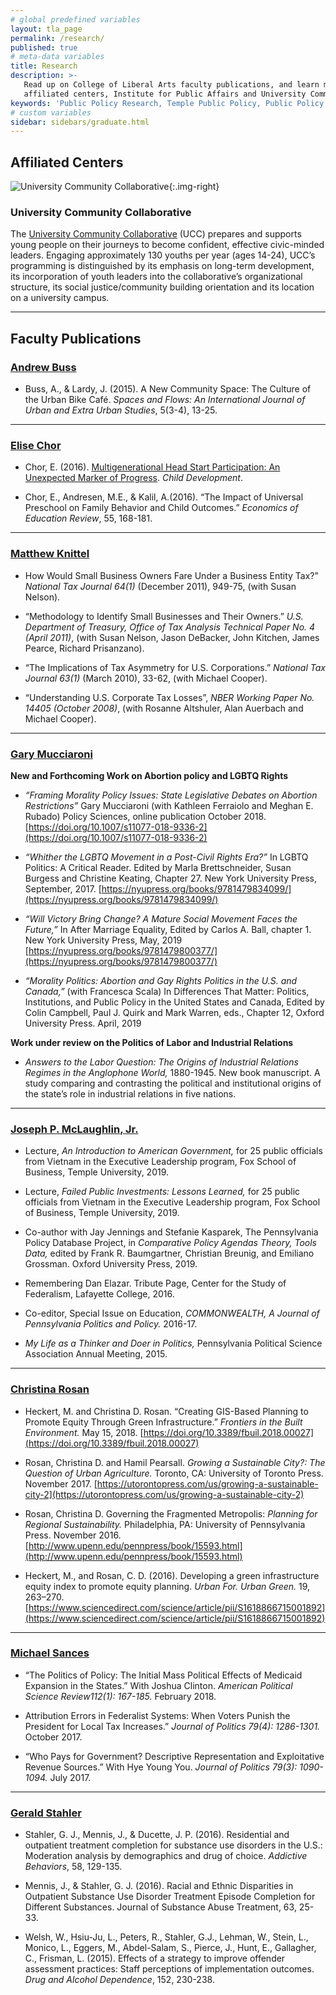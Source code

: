 ```yaml
---
# global predefined variables
layout: tla_page
permalink: /research/
published: true
# meta-data variables
title: Research
description: >-
   Read up on College of Liberal Arts faculty publications, and learn more about Temple University’s 
   affiliated centers, Institute for Public Affairs and University Community Collaborative.
keywords: 'Public Policy Research, Temple Public Policy, Public Policy Research'
# custom variables
sidebar: sidebars/graduate.html
---
```

## Affiliated Centers

![University Community Collaborative]({{site.baseurl}}/media/resized2UCC-youth-programming.jpg){:.img-right}
### University Community Collaborative
The [University Community Collaborative](http://uccollab.org/) (UCC) prepares and supports young people on their journeys to become confident, effective civic-minded leaders. Engaging approximately 130 youths per year (ages 14-24), UCC’s programming is distinguished by its emphasis on long-term development, its incorporation of youth leaders into the collaborative’s organizational structure, its social justice/community building orientation and its location on a university campus.

___

## Faculty Publications

### [Andrew Buss](http://andrewbuss.cgpublisher.com/)
- Buss, A., & Lardy, J. (2015). A New Community Space: The Culture of the Urban Bike Café. _Spaces and Flows: An International Journal of Urban and Extra Urban Studies_, 5(3-4), 13-25.

___

### [Elise Chor](https://liberalarts.temple.edu/academics/faculty/chor-elise)
- Chor, E. (2016). [Multigenerational Head Start Participation: An Unexpected Marker of Progress](http://onlinelibrary.wiley.com/doi/10.1111/cdev.12673/abstract).
  _Child Development_.

- Chor, E., Andresen, M.E., & Kalil, A.(2016). “The Impact of Universal Preschool on Family Behavior and Child Outcomes.” _Economics of Education Review_, 55, 168-181.

___

### [Matthew Knittel](https://liberalarts.temple.edu/academics/faculty/knittel-matthew)
- How Would Small Business Owners Fare Under a Business Entity Tax?” _National Tax Journal 64(1)_ (December 2011), 949-75, (with Susan Nelson).

- “Methodology to Identify Small Businesses and Their Owners.” _U.S. Department of Treasury, Office of Tax Analysis Technical Paper No. 4 (April 2011)_, (with Susan Nelson, Jason DeBacker, John Kitchen, James Pearce, Richard Prisanzano).

- “The Implications of Tax Asymmetry for U.S. Corporations.” _National Tax Journal 63(1)_ (March 2010), 33-62, (with Michael Cooper).

- “Understanding U.S. Corporate Tax Losses”, _NBER Working Paper No. 14405 (October 2008)_, (with Rosanne Altshuler, Alan Auerbach and Michael Cooper).

___

### [Gary Mucciaroni](https://liberalarts.temple.edu/academics/faculty/mucciaroni-gary)<br>
**New and Forthcoming Work on Abortion policy and LGBTQ Rights**<br>
- _“Framing Morality Policy Issues: State Legislative Debates on Abortion Restrictions”_ Gary Mucciaroni (with Kathleen Ferraiolo and Meghan E. Rubado) Policy Sciences, online publication October 2018. [https://doi.org/10.1007/s11077-018-9336-2](https://doi.org/10.1007/s11077-018-9336-2)

- _“Whither the LGBTQ Movement in a Post-Civil Rights Era?”_ In LGBTQ Politics: A Critical Reader. Edited by Marla Brettschneider, Susan Burgess and Christine Keating, Chapter 27. New York University Press, September, 2017. [https://nyupress.org/books/9781479834099/](https://nyupress.org/books/9781479834099/)

- _“Will Victory Bring Change? A Mature Social Movement Faces the Future,”_ In After Marriage Equality, Edited by Carlos A. Ball, chapter 1. New York University Press, May, 2019 [https://nyupress.org/books/9781479800377/](https://nyupress.org/books/9781479800377/)

- _“Morality Politics: Abortion and Gay Rights Politics in the U.S. and Canada,”_ (with Francesca Scala) In Differences That Matter: Politics, Institutions, and Public Policy in the United States and Canada, Edited by Colin Campbell, Paul J. Quirk and Mark Warren, eds., Chapter 12, Oxford University Press. April, 2019<br>

**Work under review on the Politics of Labor and Industrial Relations**<br>
- _Answers to the Labor Question: The Origins of Industrial Relations Regimes in the Anglophone World,_ 1880-1945. New book manuscript. A study comparing and contrasting the political and institutional origins of the state’s role in industrial relations in five nations.

___

### [Joseph P. McLaughlin, Jr.](https://liberalarts.temple.edu/academics/faculty/mclaughlin-jr-joseph-p)
- Lecture, _An Introduction to American Government,_ for 25 public officials from Vietnam in the Executive Leadership program, Fox School of Business, Temple University, 2019.
 
- Lecture, _Failed Public Investments: Lessons Learned,_ for 25 public officials from Vietnam in the Executive Leadership program, Fox School of Business, Temple University, 2019.

- Co-author with Jay Jennings and Stefanie Kasparek, The Pennsylvania Policy Database Project, in _Comparative Policy Agendas Theory, Tools Data,_ edited by Frank R. Baumgartner, Christian Breunig, and Emiliano Grossman. Oxford University Press, 2019.

- Remembering Dan Elazar. Tribute Page, Center for the Study of Federalism, Lafayette College, 2016.

- Co-editor, Special Issue on Education, _COMMONWEALTH, A Journal of Pennsylvania Politics and Policy._ 2016-17.

- _My Life as a Thinker and Doer in Politics,_ Pennsylvania Political Science Association Annual Meeting, 2015.

___

### [Christina Rosan](https://liberalarts.temple.edu/academics/faculty/rosan-christina)
- Heckert, M. and Christina D. Rosan. “Creating GIS-Based Planning to Promote Equity Through Green Infrastructure.” _Frontiers in the Built Environment._ May 15, 2018. [https://doi.org/10.3389/fbuil.2018.00027](https://doi.org/10.3389/fbuil.2018.00027)

- Rosan, Christina D. and Hamil Pearsall. _Growing a Sustainable City?: The Question of Urban Agriculture._ Toronto, CA: University of Toronto Press. November 2017. [https://utorontopress.com/us/growing-a-sustainable-city-2](https://utorontopress.com/us/growing-a-sustainable-city-2)

- Rosan, Christina D. Governing the Fragmented Metropolis: _Planning for Regional Sustainability._ Philadelphia, PA: University of Pennsylvania Press. November 2016. [http://www.upenn.edu/pennpress/book/15593.html](http://www.upenn.edu/pennpress/book/15593.html)

- Heckert, M., and Rosan, C. D. (2016). Developing a green infrastructure equity index to promote equity planning. _Urban For. Urban Green._ 19, 263–270. [https://www.sciencedirect.com/science/article/pii/S1618866715001892](https://www.sciencedirect.com/science/article/pii/S1618866715001892)

___

### [Michael Sances](https://liberalarts.temple.edu/academics/faculty/sances-michael)
- “The Politics of Policy: The Initial Mass Political Effects of Medicaid Expansion in the States.” With Joshua Clinton. _American Political Science Review112(1): 167-185._ February 2018. 

- Attribution Errors in Federalist Systems: When Voters Punish the President for Local Tax Increases.” _Journal of Politics 79(4): 1286-1301._ October 2017.

- “Who Pays for Government? Descriptive Representation and Exploitative Revenue Sources.” With Hye Young You. _Journal of Politics 79(3): 1090-1094._ July 2017.

___

### [Gerald Stahler](https://liberalarts.temple.edu/academics/faculty/stahler-gerald)
- Stahler, G. J., Mennis, J., & Ducette, J. P. (2016). Residential and outpatient treatment completion for substance use disorders in the U.S.: Moderation analysis by demographics and drug of choice. _Addictive Behaviors_, 58, 129-135.

- Mennis, J., & Stahler, G. J. (2016). Racial and Ethnic Disparities in Outpatient Substance Use Disorder Treatment Episode Completion for Different Substances. Journal of Substance Abuse Treatment, 63, 25-33.

- Welsh, W., Hsiu-Ju, L., Peters, R., Stahler, G.J., Lehman, W., Stein, L., Monico, L., Eggers, M., Abdel-Salam, S., Pierce, J., Hunt, E., Gallagher, C., Frisman, L. (2015). Effects of a strategy to improve offender assessment practices: Staff perceptions of implementation outcomes. _Drug and Alcohol Dependence_, 152, 230-238.
